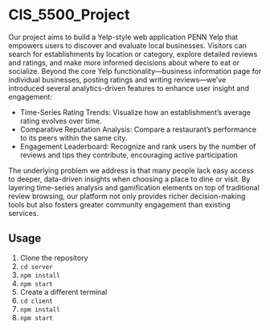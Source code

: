 # CIS_5500_Project

Our project aims to build a Yelp-style web application PENN Yelp that empowers users to discover and evaluate local businesses. Visitors can search for establishments by location or category, explore detailed reviews and ratings, and make more informed decisions about where to eat or socialize.
Beyond the core Yelp functionality—business information page for individual businesses, posting ratings and writing reviews—we’ve introduced several analytics-driven features to enhance user insight and engagement:
- Time-Series Rating Trends: Visualize how an establishment’s average rating evolves over time.
- Comparative Reputation Analysis: Compare a restaurant’s performance to its peers within the same city.
- Engagement Leaderboard: Recognize and rank users by the number of reviews and tips they contribute, encouraging active participation

The underlying problem we address is that many people lack easy access to deeper, data-driven insights when choosing a place to dine or visit. By layering time-series analysis and gamification elements on top of traditional review browsing, our platform not only provides richer decision-making tools but also fosters greater community engagement than existing services. 

## Usage
1.  Clone the repository
2.  `cd server`
3.  `npm install`
4.  `npm start`
5.  Create a different terminal
6.  `cd client`
7.  `npm install`
8.  `npm start`
